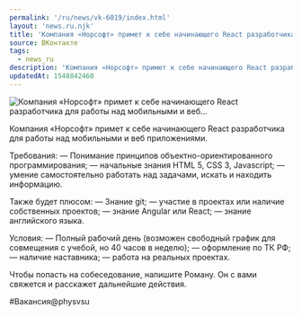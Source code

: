 ```yaml
---
permalink: '/ru/news/vk-6019/index.html'
layout: 'news.ru.njk'
title: 'Компания «Норсофт» примет к себе начинающего React разработчика для работы над мобильными и веб'
source: ВКонтакте
tags:
  - news_ru
description: 'Компания «Норсофт» примет к себе начинающего React разработчика для работы над мобильными и веб…'
updatedAt: 1548842460
---
```

![Компания «Норсофт» примет к себе начинающего React разработчика для работы над мобильными и веб…](https://sun9-28.userapi.com/impf/c849120/v849120945/10b3b7/gNqukH60vBU.jpg?size=1280x720&quality=96&sign=5d29e6fff3bb1d4928d63068f2596821&c_uniq_tag=raPDmfnju56G_TB7xfNRj71Oa_EEEtXSLq1_Msv1J2M&type=album)

Компания «Норсофт» примет к себе начинающего React разработчика для работы над мобильными и веб приложениями.

Требования:
— Понимание принципов объектно-ориентированного программирования;
— начальные знания HTML 5, CSS 3, Javascript;
— умение самостоятельно работать над задачами, искать и находить информацию.

Также будет плюсом:
— Знание git;
— участие в проектах или наличие собственных проектов;
— знание Angular или React;
— знание английского языка.

Условия:
— Полный рабочий день (возможен свободный график для совмещения с учебой, но 40 часов в неделю);
— оформление по ТК РФ;
— наличие наставника;
— работа на реальных проектах.

Чтобы попасть на собеседование, напишите Роману. Он с вами свяжется и расскажет дальнейшие действия.

#Вакансия@physvsu
